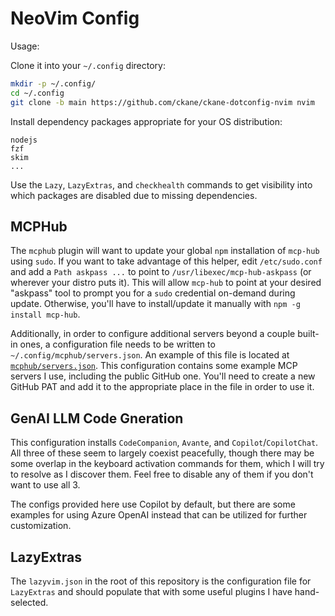 # NeoVim Config

Usage:

Clone it into your `~/.config` directory:

```sh
mkdir -p ~/.config/
cd ~/.config
git clone -b main https://github.com/ckane/ckane-dotconfig-nvim nvim
```

Install dependency packages appropriate for your OS distribution:

```text
nodejs
fzf
skim
...
```

Use the `Lazy`, `LazyExtras`, and `checkhealth` commands to get visibility into
which packages are disabled due to missing dependencies.

## MCPHub

The `mcphub` plugin will want to update your global `npm` installation of `mcp-hub`
using `sudo`. If you want to take advantage of this helper, edit `/etc/sudo.conf`
and add a `Path askpass ...` to point to `/usr/libexec/mcp-hub-askpass` (or wherever
your distro puts it). This will allow `mcp-hub` to point at your desired "askpass"
tool to prompt you for a `sudo` credential on-demand during update. Otherwise,
you'll have to install/update it manually with `npm -g install mcp-hub`.

Additionally, in order to configure additional servers beyond a couple built-in
ones, a configuration file needs to be written to `~/.config/mcphub/servers.json`.
An example of this file is located at [`mcphub/servers.json`](./mcphub/servers.json).
This configuration contains some example MCP servers I use, including the public
GitHub one. You'll need to create a new GitHub PAT and add it to the appropriate
place in the file in order to use it.

## GenAI LLM Code Gneration

This configuration installs `CodeCompanion`, `Avante`, and `Copilot`/`CopilotChat`.
All three of these seem to largely coexist peacefully, though there may be
some overlap in the keyboard activation commands for them, which I will try
to resolve as I discover them. Feel free to disable any of them if you don't
want to use all 3.

The configs provided here use Copilot by default, but there are some examples
for using Azure OpenAI instead that can be utilized for further customization.

## LazyExtras

The `lazyvim.json` in the root of this repository is the configuration file
for `LazyExtras` and should populate that with some useful plugins I have
hand-selected.
